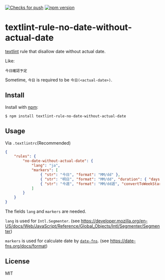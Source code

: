 [![Checks for push](https://github.com/Omochice/textlint-rule-no-date-without-actual-date/actions/workflows/push.yaml/badge.svg)](https://github.com/Omochice/textlint-rule-no-date-without-actual-date/actions/workflows/push.yaml)
[![npm version](https://flat.badgen.net/npm/v/textlint-rule-no-date-without-actual-date?color=yellow)](https://npmjs.com/package/textlint-rule-no-date-without-actual-date)

# textlint-rule-no-date-without-actual-date

[textlint](https://github.com/textlint/textlint) rule that disallow date without actual date.

Like:

```
今日確認予定
```

Sometime, `今日` is required to be `今日(<actual-date>)`.


## Install

Install with [npm](https://www.npmjs.com/):

```console
$ npm install textlint-rule-no-date-without-actual-date
```

## Usage

Via `.textlintrc`(Recommended)

```json
{
    "rules": {
        "no-date-without-actual-date": {
            "lang": "ja",
            "markers": [
                { "str": "今日", "format": "MM/dd" },
                { "str": "明日", "format": "MM/dd", "duration": { "days": 1 } },
                { "str": "今週", "format": "MM/dd週", "convertToWeekStart": true }
            ]
        }
    }
}
```

The fields `lang` and `markers` are needed.

`lang` is used for `Intl.Segmenter`. (see https://developer.mozilla.org/en-US/docs/Web/JavaScript/Reference/Global_Objects/Intl/Segmenter/Segmenter)

`markers` is used for calculate date by [`date-fns`](https://github.com/date-fns/date-fns). (see https://date-fns.org/docs/format)

## License

MIT
